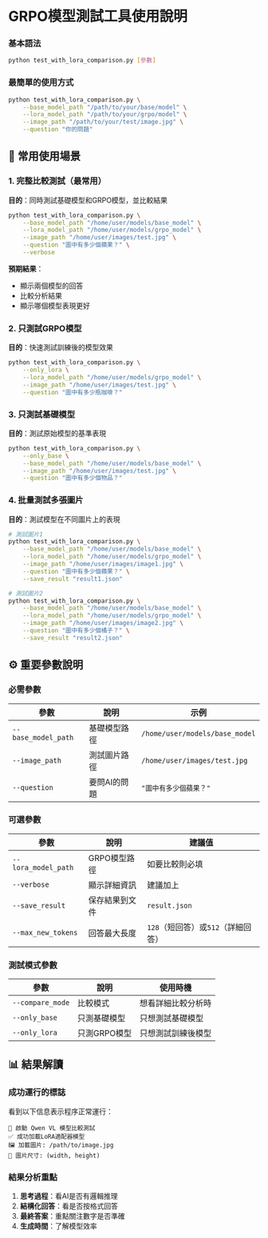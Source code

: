 # GRPO模型測試工具使用說明

### 基本語法
```bash
python test_with_lora_comparison.py [參數]
```

### 最簡單的使用方式
```bash
python test_with_lora_comparison.py \
    --base_model_path "/path/to/your/base/model" \
    --lora_model_path "/path/to/your/grpo/model" \
    --image_path "/path/to/your/test/image.jpg" \
    --question "你的問題"
```

## 📝 常用使用場景

### 1. 完整比較測試（最常用）
**目的**：同時測試基礎模型和GRPO模型，並比較結果

```bash
python test_with_lora_comparison.py \
    --base_model_path "/home/user/models/base_model" \
    --lora_model_path "/home/user/models/grpo_model" \
    --image_path "/home/user/images/test.jpg" \
    --question "圖中有多少個蘋果？" \
    --verbose
```

**預期結果**：
- 顯示兩個模型的回答
- 比較分析結果
- 顯示哪個模型表現更好

### 2. 只測試GRPO模型
**目的**：快速測試訓練後的模型效果

```bash
python test_with_lora_comparison.py \
    --only_lora \
    --lora_model_path "/home/user/models/grpo_model" \
    --image_path "/home/user/images/test.jpg" \
    --question "圖中有多少瓶咖啡？"
```

### 3. 只測試基礎模型
**目的**：測試原始模型的基準表現

```bash
python test_with_lora_comparison.py \
    --only_base \
    --base_model_path "/home/user/models/base_model" \
    --image_path "/home/user/images/test.jpg" \
    --question "圖中有多少個物品？"
```

### 4. 批量測試多張圖片
**目的**：測試模型在不同圖片上的表現

```bash
# 測試圖片1
python test_with_lora_comparison.py \
    --base_model_path "/home/user/models/base_model" \
    --lora_model_path "/home/user/models/grpo_model" \
    --image_path "/home/user/images/image1.jpg" \
    --question "圖中有多少個蘋果？" \
    --save_result "result1.json"

# 測試圖片2
python test_with_lora_comparison.py \
    --base_model_path "/home/user/models/base_model" \
    --lora_model_path "/home/user/models/grpo_model" \
    --image_path "/home/user/images/image2.jpg" \
    --question "圖中有多少個橘子？" \
    --save_result "result2.json"
```

## ⚙️ 重要參數說明

### 必需參數
| 參數 | 說明 | 示例 |
|-----|------|------|
| `--base_model_path` | 基礎模型路徑 | `/home/user/models/base_model` |
| `--image_path` | 測試圖片路徑 | `/home/user/images/test.jpg` |
| `--question` | 要問AI的問題 | `"圖中有多少個蘋果？"` |

### 可選參數
| 參數 | 說明 | 建議值 |
|-----|------|--------|
| `--lora_model_path` | GRPO模型路徑 | 如要比較則必填 |
| `--verbose` | 顯示詳細資訊 | 建議加上 |
| `--save_result` | 保存結果到文件 | `result.json` |
| `--max_new_tokens` | 回答最大長度 | `128`（短回答）或`512`（詳細回答） |

### 測試模式參數
| 參數 | 說明 | 使用時機 |
|-----|------|---------|
| `--compare_mode` | 比較模式 | 想看詳細比較分析時 |
| `--only_base` | 只測基礎模型 | 只想測試基礎模型 |
| `--only_lora` | 只測GRPO模型 | 只想測試訓練後模型 |

## 📊 結果解讀

### 成功運行的標誌
看到以下信息表示程序正常運行：
```
🚀 啟動 Qwen VL 模型比較測試
✅ 成功加載LoRA適配器模型
🖼️ 加載圖片: /path/to/image.jpg
📐 圖片尺寸: (width, height)
```

### 結果分析重點
1. **思考過程**：看AI是否有邏輯推理
2. **結構化回答**：看是否按格式回答
3. **最終答案**：重點關注數字是否準確
4. **生成時間**：了解模型效率
